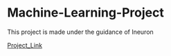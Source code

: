 # Machine-Learning-Project
This project is made under the guidance of Ineuron

[Project_Link](https://github.com/prathmesh-jagtap/Machine-Learning-Project.git)
